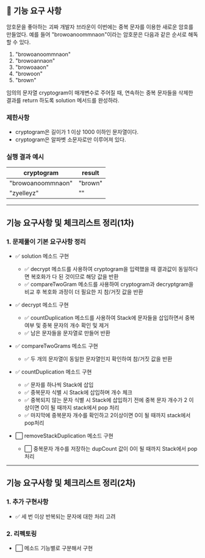 ## 🚀 기능 요구 사항

암호문을 좋아하는 괴짜 개발자 브라운이 이번에는 중복 문자를 이용한 새로운 암호를 만들었다. 예를 들어 "browoanoommnaon"이라는 암호문은 다음과 같은 순서로 해독할 수 있다.

1. "browoanoommnaon"
2. "browoannaon"
3. "browoaaon"
4. "browoon"
5. "brown"

임의의 문자열 cryptogram이 매개변수로 주어질 때, 연속하는 중복 문자들을 삭제한 결과를 return 하도록 solution 메서드를 완성하라.

### 제한사항

- cryptogram은 길이가 1 이상 1000 이하인 문자열이다.
- cryptogram은 알파벳 소문자로만 이루어져 있다.

### 실행 결과 예시

| cryptogram | result |
| --- | --- |
| "browoanoommnaon" | "brown" |
| "zyelleyz" | "" |

---

## 기능 요구사항 및 체크리스트 정리(1차)

### 1. 문제풀이 기본 요구사항 정리
- ✅ solution 메소드 구현
  - ✅ decrypt 메소드를 사용하여 cryptogram을 입력했을 때 결과값이 동일하다면 복호화가 다 된 것이므로 해당 값을 반환
  - ✅ compareTwoGram 메소드를 사용하여 cryptogram과 decryptgram을 비교 후 복호화 과정이 더 필요한 지 참/거짓 값을 반환

- ✅ decrypt 메소드 구현
  - ✅ countDuplication 메소드를 사용하여 Stack에 문자들을 삽입하면서 중복 여부 및 중복 문자의 개수 확인 및 제거
  - ✅ 남은 문자들을 문자열로 만들어 반환

- ✅ compareTwoGrams 메소드 구현
  - ✅ 두 개의 문자열이 동일한 문자열인지 확인하여 참/거짓 값을 반환 

- ✅ countDuplication 메소드 구현
  - ✅ 문자를 하나씩 Stack에 삽입
  - ✅ 중복문자 식별 시 Stack에 삽입하며 개수 체크
  - ✅ 중복되지 않는 문자 식별 시 Stack에 삽입하기 전에 중복 문자 개수가 2 이상이면 0이 될 때까지 stack에서 pop 처리
  - ✅ 마지막에 중복문자 개수를 확인하고 2이상이면 0이 될 때까지 stack에서 pop처리

- ⬜ removeStackDuplication 메소드 구현
  - ⬜ 중복문자 개수를 저장하는 dupCount 값이 0이 될 때까지 Stack에서 pop 처리

---

## 기능 요구사항 및 체크리스트 정리(2차)

### 1. 추가 구현사항
- ✅ 세 번 이상 반복되는 문자에 대한 처리 고려

### 2. 리펙토링
- ⬜ 메소드 기능별로 구분해서 구현